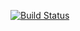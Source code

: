 

[![Build Status](https://travis-ci.org/dmytri/feed-spike-pouch.svg)](https://travis-ci.org/dmytri/feed-spike-pouch.js)

